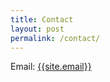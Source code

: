 ```yaml
---
title: Contact
layout: post
permalink: /contact/
---
```


<script type="text/javascript" src="https://form.jotform.com/jsform/252582374798069"></script>

Email: <a href="mailto:{{site.email}}">{{site.email}}</a>
